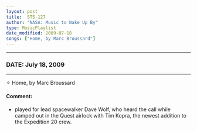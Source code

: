 ```yaml
---
layout: post
title:  STS-127
author: "NASA: Music to Wake Up By"
type: MusicPlaylist
date_modified: 2009-07-18
songs: ["Home, by Marc Broussard"]
---
```


----
### DATE: July 18, 2009
----
✧ Home, by Marc Broussard

#### Comment:
* played for lead spacewalker Dave Wolf, who heard the call while camped out in the Quest airlock with Tim Kopra, the newest addition to the Expedition 20 crew.



<br/>
<center>
	<a target="_blank"
	   href="https://twitter.com/intent/tweet?hashtags=Space,NASA,Playlist,NASAWakeupCalls,SpaceProgram&text={{ page.author}}, '{{ page.songs.first }}' {{ page.title }}, {{ page.date | date: '%B %d, %Y' }}. {{ site.url }}{{ page.url }} @nasawakeupcalls">
	   <i class="fab fa-twitter" alt="Tweet this page" style="font-size: 1.3em;"></i>
	</a>
	&nbsp; 	<i class="fas fa-user-astronaut" style="font-size: 1.5em;"></i> &nbsp;
    <a type="amzn" search="'Home, by Marc Broussard'" category="popular music">
        <i class="fab fa-amazon" style="font-size: 1.3em;"></i>
    </a>
</center>
